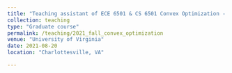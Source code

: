 ```yaml
---
title: "Teaching assistant of ECE 6501 & CS 6501 Convex Optimization - 2021 Fall"
collection: teaching
type: "Graduate course"
permalink: /teaching/2021_fall_convex_optimization
venue: "University of Virginia"
date: 2021-08-20
location: "Charlottesville, VA"

---
```

